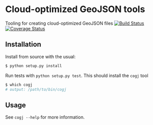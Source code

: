 # Cloud-optimized GeoJSON tools

Tooling for creating cloud-optimized GeoJSON files
[![Build Status](https://travis-ci.org/jesserobertson/cogj.svg?branch=master)](https://travis-ci.org/jesserobertson/cogj)
[![Coverage Status](https://coveralls.io/repos/github/jesserobertson/cogj/badge.svg?branch=master)](https://coveralls.io/github/jesserobertson/cogj?branch=master)


## Installation

Install from source with the usual:

```bash
$ python setup.py install
```

Run tests with `python setup.py test`. This should install the `cogj` tool

```bash
$ which cogj
# output: /path/to/bin/cogj
```

## Usage

See `cogj --help` for more information.